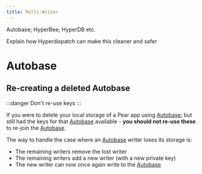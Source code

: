 ```yaml
---
title: Multi-Writer
---
```


Autobase; HyperBee, HyperDB etc.

Explain how Hyperdispatch can make this cleaner and safer

# Autobase

## Re-creating a deleted Autobase

:::danger
Don't re-use keys
:::

If you were to delete your local storage of a Pear app using [Autobase](/reference/autobase); but still had the keys for that [Autobase](/reference/autobase) available - **you should not re-use these** to re-join the [Autobase](/reference/autobase).

The way to handle the case where an [Autobase](/reference/autobase) writer loses its storage is:
- The remaining writers remove the lost writer
- The remaining writers add a new writer (with a new private key)
- The new writer can now once again write to the [Autobase](/reference/autobase)
